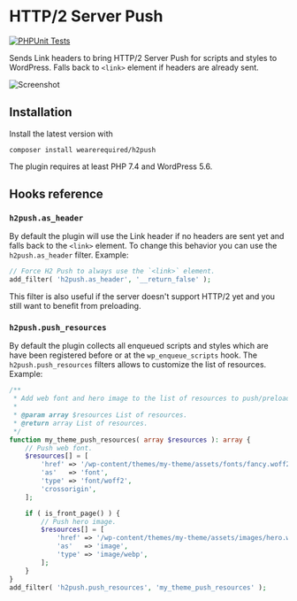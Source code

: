 # HTTP/2 Server Push

[![PHPUnit Tests](https://github.com/wearerequired/h2push/actions/workflows/phpunit-tests.yml/badge.svg)](https://github.com/wearerequired/h2push/actions/workflows/phpunit-tests.yml)

Sends Link headers to bring HTTP/2 Server Push for scripts and styles to WordPress. Falls back to `<link>` element if headers are already sent.

![Screenshot](https://user-images.githubusercontent.com/617637/31279476-7c3dffd6-aaa9-11e7-91d8-57ec4435d067.png)

## Installation

Install the latest version with

`composer install wearerequired/h2push`

The plugin requires at least PHP 7.4 and WordPress 5.6.

## Hooks reference

### `h2push.as_header`

By default the plugin will use the Link header if no headers are sent yet and falls back to the `<link>` element. To change this behavior you can use the `h2push.as_header` filter. Example:

```php
// Force H2 Push to always use the `<link>` element.
add_filter( 'h2push.as_header', '__return_false' );
```

This filter is also useful if the server doesn't support HTTP/2 yet and you still want to benefit from preloading.

### `h2push.push_resources`

By default the plugin collects all enqueued scripts and styles which are have been registered before or at the `wp_enqueue_scripts` hook. The `h2push.push_resources` filters allows to customize the list of resources. Example:

```php
/**
 * Add web font and hero image to the list of resources to push/preload.
 *
 * @param array $resources List of resources.
 * @return array List of resources.
 */
function my_theme_push_resources( array $resources ): array {
	// Push web font.
	$resources[] = [
		'href' => '/wp-content/themes/my-theme/assets/fonts/fancy.woff2?a6htkf',
		'as'   => 'font',
		'type' => 'font/woff2',
		'crossorigin',
	];

	if ( is_front_page() ) {
		// Push hero image.
		$resources[] = [
			'href' => '/wp-content/themes/my-theme/assets/images/hero.webp',
			'as'   => 'image',
			'type' => 'image/webp',
		];
	}
}
add_filter( 'h2push.push_resources', 'my_theme_push_resources' );
```
